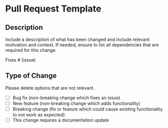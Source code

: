 # Pull Request Template

## Description

Include a description of what has been changed and include relevant motivation and context.
If needed, ensure to list all dependencies that are required for this change.

Fixes # (issue)

## Type of Change

Please delete options that are not relevant.

- [ ] Bug fix (non-breaking change which fixes an issue)
- [ ] New feature (non-breaking change which adds functionality)
- [ ] Breaking change (fix or feature which could cause existing functionality to not work as expected)
- [ ] This change requires a documentation update
